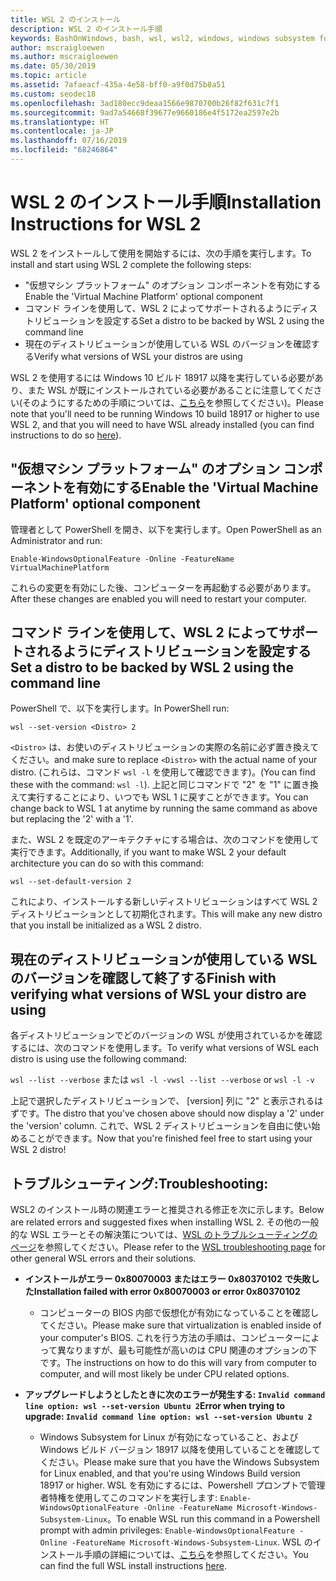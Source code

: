 ```yaml
---
title: WSL 2 のインストール
description: WSL 2 のインストール手順
keywords: BashOnWindows, bash, wsl, wsl2, windows, windows subsystem for linux, windowssubsystem, ubuntu, debian, suse, windows 10, インストール
author: mscraigloewen
ms.author: mscraigloewen
ms.date: 05/30/2019
ms.topic: article
ms.assetid: 7afaeacf-435a-4e58-bff0-a9f0d75b8a51
ms.custom: seodec18
ms.openlocfilehash: 3ad180ecc9deaa1566e9870700b26f82f631c7f1
ms.sourcegitcommit: 9ad7a54668f39677e9660186e4f5172ea2597e2b
ms.translationtype: HT
ms.contentlocale: ja-JP
ms.lasthandoff: 07/16/2019
ms.locfileid: "68246864"
---
```

# <a name="installation-instructions-for-wsl-2"></a><span data-ttu-id="b9d74-104">WSL 2 のインストール手順</span><span class="sxs-lookup"><span data-stu-id="b9d74-104">Installation Instructions for WSL 2</span></span>

<span data-ttu-id="b9d74-105">WSL 2 をインストールして使用を開始するには、次の手順を実行します。</span><span class="sxs-lookup"><span data-stu-id="b9d74-105">To install and start using WSL 2 complete the following steps:</span></span>

- <span data-ttu-id="b9d74-106">"仮想マシン プラットフォーム" のオプション コンポーネントを有効にする</span><span class="sxs-lookup"><span data-stu-id="b9d74-106">Enable the 'Virtual Machine Platform' optional component</span></span>
- <span data-ttu-id="b9d74-107">コマンド ラインを使用して、WSL 2 によってサポートされるようにディストリビューションを設定する</span><span class="sxs-lookup"><span data-stu-id="b9d74-107">Set a distro to be backed by WSL 2 using the command line</span></span>
- <span data-ttu-id="b9d74-108">現在のディストリビューションが使用している WSL のバージョンを確認する</span><span class="sxs-lookup"><span data-stu-id="b9d74-108">Verify what versions of WSL your distros are using</span></span>

<span data-ttu-id="b9d74-109">WSL 2 を使用するには Windows 10 ビルド 18917 以降を実行している必要があり、また WSL が既にインストールされている必要があることに注意してください(そのようにするための手順については、[こちら](./install-win10.md)を参照してください)。</span><span class="sxs-lookup"><span data-stu-id="b9d74-109">Please note that you'll need to be running Windows 10 build 18917 or higher to use WSL 2, and that you will need to have WSL already installed (you can find instructions to do so [here](./install-win10.md)).</span></span> 

## <a name="enable-the-virtual-machine-platform-optional-component"></a><span data-ttu-id="b9d74-110">"仮想マシン プラットフォーム" のオプション コンポーネントを有効にする</span><span class="sxs-lookup"><span data-stu-id="b9d74-110">Enable the 'Virtual Machine Platform' optional component</span></span>

<span data-ttu-id="b9d74-111">管理者として PowerShell を開き、以下を実行します。</span><span class="sxs-lookup"><span data-stu-id="b9d74-111">Open PowerShell as an Administrator and run:</span></span>

`Enable-WindowsOptionalFeature -Online -FeatureName VirtualMachinePlatform`

<span data-ttu-id="b9d74-112">これらの変更を有効にした後、コンピューターを再起動する必要があります。</span><span class="sxs-lookup"><span data-stu-id="b9d74-112">After these changes are enabled you will need to restart your computer.</span></span>

## <a name="set-a-distro-to-be-backed-by-wsl-2-using-the-command-line"></a><span data-ttu-id="b9d74-113">コマンド ラインを使用して、WSL 2 によってサポートされるようにディストリビューションを設定する</span><span class="sxs-lookup"><span data-stu-id="b9d74-113">Set a distro to be backed by WSL 2 using the command line</span></span>

<span data-ttu-id="b9d74-114">PowerShell で、以下を実行します。</span><span class="sxs-lookup"><span data-stu-id="b9d74-114">In PowerShell run:</span></span>

`wsl --set-version <Distro> 2`

<span data-ttu-id="b9d74-115">`<Distro>` は、お使いのディストリビューションの実際の名前に必ず置き換えてください。</span><span class="sxs-lookup"><span data-stu-id="b9d74-115">and make sure to replace `<Distro>` with the actual name of your distro.</span></span> <span data-ttu-id="b9d74-116">(これらは、コマンド `wsl -l` を使用して確認できます)。</span><span class="sxs-lookup"><span data-stu-id="b9d74-116">(You can find these with the command: `wsl -l`).</span></span> <span data-ttu-id="b9d74-117">上記と同じコマンドで "2" を "1" に置き換えて実行することにより、いつでも WSL 1 に戻すことができます。</span><span class="sxs-lookup"><span data-stu-id="b9d74-117">You can change back to WSL 1 at anytime by running the same command as above but replacing the '2' with a '1'.</span></span>

<span data-ttu-id="b9d74-118">また、WSL 2 を既定のアーキテクチャにする場合は、次のコマンドを使用して実行できます。</span><span class="sxs-lookup"><span data-stu-id="b9d74-118">Additionally, if you want to make WSL 2 your default architecture you can do so with this command:</span></span>

`wsl --set-default-version 2`

<span data-ttu-id="b9d74-119">これにより、インストールする新しいディストリビューションはすべて WSL 2 ディストリビューションとして初期化されます。</span><span class="sxs-lookup"><span data-stu-id="b9d74-119">This will make any new distro that you install be initialized as a WSL 2 distro.</span></span>

## <a name="finish-with-verifying-what-versions-of-wsl-your-distro-are-using"></a><span data-ttu-id="b9d74-120">現在のディストリビューションが使用している WSL のバージョンを確認して終了する</span><span class="sxs-lookup"><span data-stu-id="b9d74-120">Finish with verifying what versions of WSL your distro are using</span></span>

<span data-ttu-id="b9d74-121">各ディストリビューションでどのバージョンの WSL が使用されているかを確認するには、次のコマンドを使用します。</span><span class="sxs-lookup"><span data-stu-id="b9d74-121">To verify what versions of WSL each distro is using use the following command:</span></span>

<span data-ttu-id="b9d74-122">`wsl --list --verbose` または `wsl -l -v`</span><span class="sxs-lookup"><span data-stu-id="b9d74-122">`wsl --list --verbose` or `wsl -l -v`</span></span>

<span data-ttu-id="b9d74-123">上記で選択したディストリビューションで、 [version] 列に "2" と表示されるはずです。</span><span class="sxs-lookup"><span data-stu-id="b9d74-123">The distro that you've chosen above should now display a '2' under the 'version' column.</span></span> <span data-ttu-id="b9d74-124">これで、WSL 2 ディストリビューションを自由に使い始めることができます。</span><span class="sxs-lookup"><span data-stu-id="b9d74-124">Now that you're finished feel free to start using your WSL 2 distro!</span></span> 

## <a name="troubleshooting"></a><span data-ttu-id="b9d74-125">トラブルシューティング:</span><span class="sxs-lookup"><span data-stu-id="b9d74-125">Troubleshooting:</span></span> 

<span data-ttu-id="b9d74-126">WSL2 のインストール時の関連エラーと推奨される修正を次に示します。</span><span class="sxs-lookup"><span data-stu-id="b9d74-126">Below are related errors and suggested fixes when installing WSL 2.</span></span> <span data-ttu-id="b9d74-127">その他の一般的な WSL エラーとその解決策については、[WSL のトラブルシューティングのページ](troubleshooting.md)を参照してください。</span><span class="sxs-lookup"><span data-stu-id="b9d74-127">Please refer to the [WSL troubleshooting page](troubleshooting.md) for other general WSL errors and their solutions.</span></span>

* <span data-ttu-id="b9d74-128">**インストールがエラー 0x80070003 またはエラー 0x80370102 で失敗した**</span><span class="sxs-lookup"><span data-stu-id="b9d74-128">**Installation failed with error 0x80070003 or error 0x80370102**</span></span>
    * <span data-ttu-id="b9d74-129">コンピューターの BIOS 内部で仮想化が有効になっていることを確認してください。</span><span class="sxs-lookup"><span data-stu-id="b9d74-129">Please make sure that virtualization is enabled inside of your computer's BIOS.</span></span> <span data-ttu-id="b9d74-130">これを行う方法の手順は、コンピューターによって異なりますが、最も可能性が高いのは CPU 関連のオプションの下です。</span><span class="sxs-lookup"><span data-stu-id="b9d74-130">The instructions on how to do this will vary from computer to computer, and will most likely be under CPU related options.</span></span>
   
* <span data-ttu-id="b9d74-131">**アップグレードしようとしたときに次のエラーが発生する: `Invalid command line option: wsl --set-version Ubuntu 2`**</span><span class="sxs-lookup"><span data-stu-id="b9d74-131">**Error when trying to upgrade: `Invalid command line option: wsl --set-version Ubuntu 2`**</span></span>
    * <span data-ttu-id="b9d74-132">Windows Subsystem for Linux が有効になっていること、および Windows ビルド バージョン 18917 以降を使用していることを確認してください。</span><span class="sxs-lookup"><span data-stu-id="b9d74-132">Please make sure that you have the Windows Subsystem for Linux enabled, and that you're using Windows Build version 18917 or higher.</span></span> <span data-ttu-id="b9d74-133">WSL を有効にするには、Powershell プロンプトで管理者特権を使用してこのコマンドを実行します: `Enable-WindowsOptionalFeature -Online -FeatureName Microsoft-Windows-Subsystem-Linux`。</span><span class="sxs-lookup"><span data-stu-id="b9d74-133">To enable WSL run this command in a Powershell prompt with admin privileges: `Enable-WindowsOptionalFeature -Online -FeatureName Microsoft-Windows-Subsystem-Linux`.</span></span> <span data-ttu-id="b9d74-134">WSL のインストール手順の詳細については、[こちら](./install-win10.md)を参照してください。</span><span class="sxs-lookup"><span data-stu-id="b9d74-134">You can find the full WSL install instructions [here](./install-win10.md).</span></span>